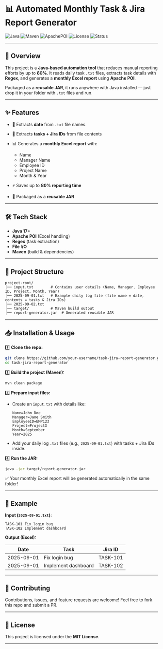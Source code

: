 # 📊 Automated Monthly Task & Jira Report Generator

![Java](https://img.shields.io/badge/Java-17%2B-blue)
![Maven](https://img.shields.io/badge/Maven-Build-orange)
![ApachePOI](https://img.shields.io/badge/ApachePOI-Excel-green)
![License](https://img.shields.io/badge/License-MIT-yellow)
![Status](https://img.shields.io/badge/Status-Stable-success)

---

## 🚀 Overview

This project is a **Java-based automation tool** that reduces manual reporting efforts by up to **80%**.
It reads daily task `.txt` files, extracts task details with **Regex**, and generates a **monthly Excel report** using **Apache POI**.

Packaged as a **reusable JAR**, it runs anywhere with Java installed — just drop it in your folder with `.txt` files and run.

---

## ✨ Features

* 📅 Extracts **date** from `.txt` file names
* 📝 Extracts **tasks + Jira IDs** from file contents
* 📊 Generates a **monthly Excel report** with:

  * Name
  * Manager Name
  * Employee ID
  * Project Name
  * Month & Year
* ⚡ Saves up to **80% reporting time**
* 🔁 Packaged as a **reusable JAR**

---

## 🛠️ Tech Stack

* **Java 17+**
* **Apache POI** (Excel handling)
* **Regex** (task extraction)
* **File I/O**
* **Maven** (build & dependencies)

---

## 📂 Project Structure

```
project-root/
│── input.txt        # Contains user details (Name, Manager, Employee ID, Project, Month, Year)  
│── 2025-09-01.txt   # Example daily log file (file name = date, contents = tasks & Jira IDs)  
│── 2025-09-02.txt  
│── target/          # Maven build output  
│── report-generator.jar  # Generated reusable JAR  
```

---

## 📥 Installation & Usage

1️⃣ **Clone the repo:**

```bash
git clone https://github.com/your-username/task-jira-report-generator.git
cd task-jira-report-generator
```

2️⃣ **Build the project (Maven):**

```bash
mvn clean package
```

3️⃣ **Prepare input files:**

* Create an `input.txt` with details like:

  ```
  Name=John Doe
  Manager=Jane Smith
  EmployeeID=EMP123
  Project=ProjectX
  Month=September
  Year=2025
  ```
* Add your daily log `.txt` files (e.g., `2025-09-01.txt`) with tasks + Jira IDs inside.

4️⃣ **Run the JAR:**

```bash
java -jar target/report-generator.jar
```

✅ Your monthly Excel report will be generated automatically in the same folder!

---

## 📸 Example

**Input (`2025-09-01.txt`):**

```
TASK-101 Fix login bug
TASK-102 Implement dashboard
```

**Output (Excel):**

| Date       | Task                | Jira ID  |
| ---------- | ------------------- | -------- |
| 2025-09-01 | Fix login bug       | TASK-101 |
| 2025-09-01 | Implement dashboard | TASK-102 |

---

## 🤝 Contributing

Contributions, issues, and feature requests are welcome!
Feel free to fork this repo and submit a PR.

---

## 📜 License

This project is licensed under the **MIT License**.

---
